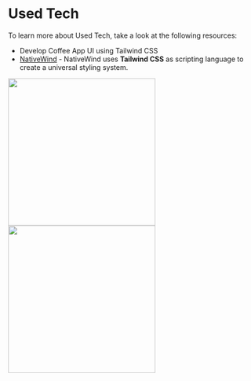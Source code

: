 # Used Tech

To learn more about Used Tech, take a look at the following resources:

- Develop Coffee App UI using Tailwind CSS
- [NativeWind](https://www.nativewind.dev/quick-starts/react-native-cli) - NativeWind uses **Tailwind CSS** as scripting language to create a universal styling system.
<p float="left">
<img src="https://raw.githubusercontent.com/DevJethava/RNPractice/master/src/CofeeApp/asets/screenshot/1.png" width="300"/>
<img src="https://raw.githubusercontent.com/DevJethava/RNPractice/master/src/CofeeApp/asets/screenshot/2.png" width="300"/>
</p>
